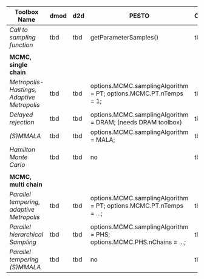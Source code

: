 | Toolbox Name                               | dmod | d2d | PESTO                                                                   | Copasi |
|--------------------------------------------|------|-----|-------------------------------------------------------------------------|--------|
| *Call to sampling function*                | tbd  | tbd | getParameterSamples()                                                   | tbd    |
|                                            |      |     |                                                                         |        |
| **MCMC, single chain**                     |      |     |                                                                         |        |
| *Metropolis-Hastings, Adaptive Metropolis* | tbd  | tbd | options.MCMC.samplingAlgorithm   = PT; options.MCMC.PT.nTemps = 1;      | tbd    |
| *Delayed rejection*                        | tbd  | tbd | options.MCMC.samplingAlgorithm   = DRAM; (needs DRAM toolbox)           | tbd    |
| *(S)MMALA*                                 | tbd  | tbd | options.MCMC.samplingAlgorithm   = MALA;                                | tbd    |
| *Hamilton Monte Carlo*                     | tbd  | tbd | no                                                                      | tbd    |
|                                            |      |     |                                                                         |        |
| **MCMC, multi chain**                      |      |     |                                                                         |        |
| *Parallel tempering, adaptive Metropolis*  | tbd  | tbd | options.MCMC.samplingAlgorithm   = PT; options.MCMC.PT.nTemps = ...;    | tbd    |
| *Parallel hierarchical Sampling*           | tbd  | tbd | options.MCMC.samplingAlgorithm   = PHS; options.MCMC.PHS.nChains = ...; | tbd    |
| *Parallel tempering (S)MMALA*              | tbd  | tbd | no                                                                      | tbd    |

